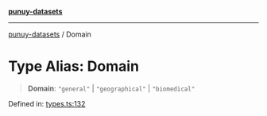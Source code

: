 [**punuy-datasets**](../README.md)

***

[punuy-datasets](../README.md) / Domain

# Type Alias: Domain

> **Domain**: `"general"` \| `"geographical"` \| `"biomedical"`

Defined in: [types.ts:132](https://github.com/andrefs/punuy-datasets/blob/7f53d17cb7c3e06d14c7db45646846c8f9f9c044/src/lib/types.ts#L132)
